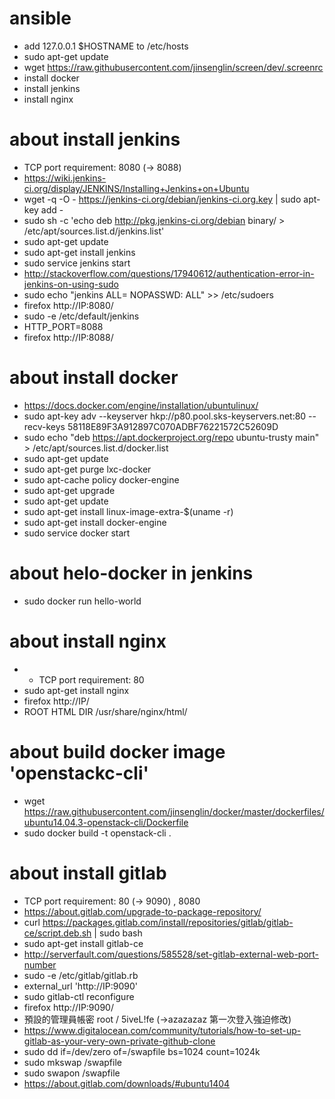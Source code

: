 # ansible

- add 127.0.0.1 $HOSTNAME to /etc/hosts
- sudo apt-get update
- wget https://raw.githubusercontent.com/jinsenglin/screen/dev/.screenrc
- install docker
- install jenkins
- install nginx
 
# about install jenkins
- TCP port requirement: 8080 (-> 8088)
- https://wiki.jenkins-ci.org/display/JENKINS/Installing+Jenkins+on+Ubuntu
- wget -q -O - https://jenkins-ci.org/debian/jenkins-ci.org.key | sudo apt-key add -
- sudo sh -c 'echo deb http://pkg.jenkins-ci.org/debian binary/ > /etc/apt/sources.list.d/jenkins.list'
- sudo apt-get update
- sudo apt-get install jenkins
- sudo service jenkins start
- http://stackoverflow.com/questions/17940612/authentication-error-in-jenkins-on-using-sudo
- sudo echo "jenkins ALL= NOPASSWD: ALL" >> /etc/sudoers
- firefox http://IP:8080/
- sudo -e /etc/default/jenkins
- HTTP_PORT=8088
- firefox http://IP:8088/

# about install docker
- https://docs.docker.com/engine/installation/ubuntulinux/
- sudo apt-key adv --keyserver hkp://p80.pool.sks-keyservers.net:80 --recv-keys 58118E89F3A912897C070ADBF76221572C52609D
- sudo echo "deb https://apt.dockerproject.org/repo ubuntu-trusty main" > /etc/apt/sources.list.d/docker.list
- sudo apt-get update
- sudo apt-get purge lxc-docker
- sudo apt-cache policy docker-engine
- sudo apt-get upgrade
- sudo apt-get update
- sudo apt-get install linux-image-extra-$(uname -r)
- sudo apt-get install docker-engine
- sudo service docker start

# about helo-docker in jenkins
- sudo docker run hello-world

# about install nginx
- - TCP port requirement: 80
- sudo apt-get install nginx
- firefox http://IP/
- ROOT HTML DIR /usr/share/nginx/html/

# about build docker image 'openstackc-cli'
- wget https://raw.githubusercontent.com/jinsenglin/docker/master/dockerfiles/ubuntu14.04.3-openstack-cli/Dockerfile
- sudo docker build -t openstack-cli .
 
# about install gitlab
- TCP port requirement: 80 (-> 9090) , 8080
- https://about.gitlab.com/upgrade-to-package-repository/
- curl https://packages.gitlab.com/install/repositories/gitlab/gitlab-ce/script.deb.sh | sudo bash
- sudo apt-get install gitlab-ce
- http://serverfault.com/questions/585528/set-gitlab-external-web-port-number
- sudo -e /etc/gitlab/gitlab.rb
- external_url 'http://IP:9090'
- sudo gitlab-ctl reconfigure
- firefox http://IP:9090/
- 預設的管理員帳密 root / 5iveL!fe (->azazazaz 第一次登入強迫修改)
- https://www.digitalocean.com/community/tutorials/how-to-set-up-gitlab-as-your-very-own-private-github-clone
- sudo dd if=/dev/zero of=/swapfile bs=1024 count=1024k
- sudo mkswap /swapfile
- sudo swapon /swapfile
- https://about.gitlab.com/downloads/#ubuntu1404
